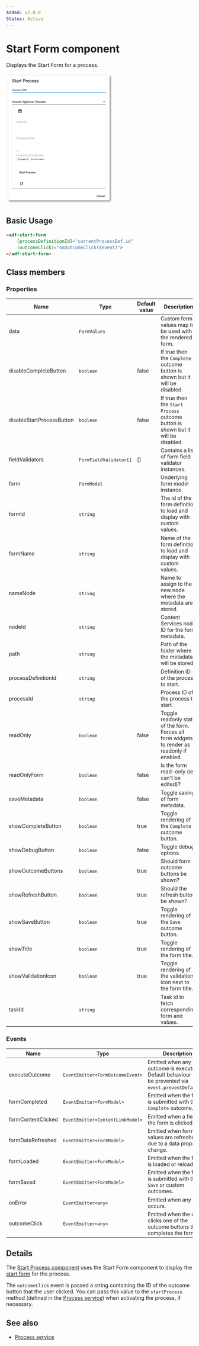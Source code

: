 ```yaml
---
Added: v2.0.0
Status: Active
---
```


# Start Form component

Displays the Start Form for a process.

![Start Form screenshot](../docassets/images/ProcessStartForm.png)

## Basic Usage

```html
<adf-start-form
    [processDefinitionId]="currentProcessDef.id"
    (outcomeClick)="onOutcomeClick($event)">
</adf-start-form>
```

## Class members

### Properties

| Name | Type | Default value | Description |
| -- | -- | -- | -- |
| data | `FormValues` |  | Custom form values map to be used with the rendered form. |
| disableCompleteButton | `boolean` | false | If true then the `Complete` outcome button is shown but it will be disabled. |
| disableStartProcessButton | `boolean` | false | If true then the `Start Process` outcome button is shown but it will be disabled. |
| fieldValidators | `FormFieldValidator[]` |  \[] | Contains a list of form field validator instances. |
| form | `FormModel` |  | Underlying form model instance. |
| formId | `string` |  | The id of the form definition to load and display with custom values. |
| formName | `string` |  | Name of the form definition to load and display with custom values. |
| nameNode | `string` |  | Name to assign to the new node where the metadata are stored. |
| nodeId | `string` |  | Content Services node ID for the form metadata. |
| path | `string` |  | Path of the folder where the metadata will be stored. |
| processDefinitionId | `string` |  | Definition ID of the process to start. |
| processId | `string` |  | Process ID of the process to start. |
| readOnly | `boolean` | false | Toggle readonly state of the form. Forces all form widgets to render as readonly if enabled. |
| readOnlyForm | `boolean` | false | Is the form read-only (ie, can't be edited)? |
| saveMetadata | `boolean` | false | Toggle saving of form metadata. |
| showCompleteButton | `boolean` | true | Toggle rendering of the `Complete` outcome button. |
| showDebugButton | `boolean` | false | Toggle debug options. |
| showOutcomeButtons | `boolean` | true | Should form outcome buttons be shown? |
| showRefreshButton | `boolean` | true | Should the refresh button be shown? |
| showSaveButton | `boolean` | true | Toggle rendering of the `Save` outcome button. |
| showTitle | `boolean` | true | Toggle rendering of the form title. |
| showValidationIcon | `boolean` | true | Toggle rendering of the validation icon next to the form title. |
| taskId | `string` |  | Task id to fetch corresponding form and values. |

### Events

| Name | Type | Description |
| -- | -- | -- |
| executeOutcome | `EventEmitter<FormOutcomeEvent>` | Emitted when any outcome is executed. Default behaviour can be prevented via `event.preventDefault()`. |
| formCompleted | `EventEmitter<FormModel>` | Emitted when the form is submitted with the `Complete` outcome. |
| formContentClicked | `EventEmitter<ContentLinkModel>` | Emitted when a field of the form is clicked. |
| formDataRefreshed | `EventEmitter<FormModel>` | Emitted when form values are refreshed due to a data property change. |
| formLoaded | `EventEmitter<FormModel>` | Emitted when the form is loaded or reloaded. |
| formSaved | `EventEmitter<FormModel>` | Emitted when the form is submitted with the `Save` or custom outcomes. |
| onError | `EventEmitter<any>` | Emitted when any error occurs. |
| outcomeClick | `EventEmitter<any>` | Emitted when the user clicks one of the outcome buttons that completes the form. |

## Details

The [Start Process component](../process-services/start-process.component.md) uses the Start Form component
to display the
[start form](http://docs.alfresco.com/process-services1.6/topics/none_start_event.html)
for the process.

The `outcomeClick` event is passed a string containing the ID of the outcome button that
the user clicked. You can pass this value to the `startProcess` method (defined in the
[Process service](../process-services/process.service.md)) when activating the process, if necessary.

## See also

-   [Process service](../process-services/process.service.md)
